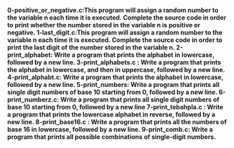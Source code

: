 <strong>0-positive_or_negative.c:This program will assign a random number to the variable n each time it is executed. Complete the source code in order to print whether the number stored in the variable n is positive or negative.
1-last_digit.c:This program will assign a random number to the variable n each time it is executed. Complete the source code in order to print the last digit of the number stored in the variable n.
2-print_alphabet: Write a program that prints the alphabet in lowercase, followed by a new line.
3-print_alphabets.c : Write a program that prints the alphabet in lowercase, and then in uppercase, followed by a new line.
4-print_alphabt.c: Write a program that prints the alphabet in lowercase, followed by a new line.
5-print_numbers: Write a program that prints all single digit numbers of base 10 starting from 0, followed by a new line.
6-print_numberz.c: Write a program that prints all single digit numbers of base 10 starting from 0, followed by a new line
7-print_tebahpla.c : Write a program that prints the lowercase alphabet in reverse, followed by a new line.
8-print_base16.c : Write a program that prints all the numbers of base 16 in lowercase, followed by a new line.
9-print_comb.c: Write a program that prints all possible combinations of single-digit numbers.</strong>

